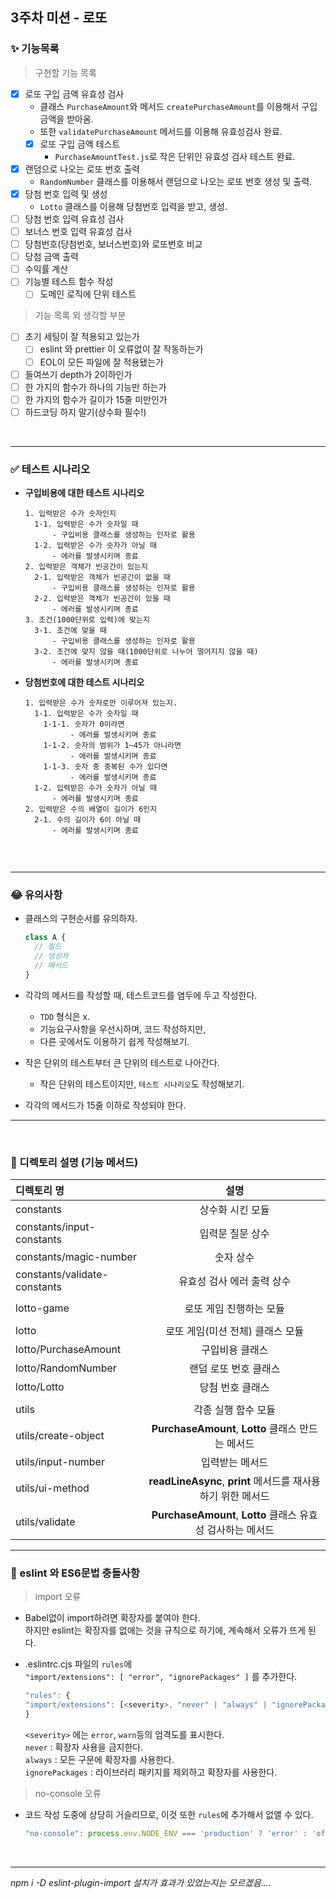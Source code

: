 ## 3주차 미션 - 로또

### ✨ 기능목록

> 구현할 기능 목록

- [x] 로또 구입 금액 유효성 검사
  - 클래스 `PurchaseAmount`와 메서드 `createPurchaseAmount`를 이용해서 구입 금액을 받아옴.
  - 또한 `validatePurchaseAmount` 메서드를 이용해 유효성검사 완료.
  - [x] 로또 구입 금액 테스트
    - `PurchaseAmountTest.js`로 작은 단위인 유효성 검사 테스트 완료.
- [x] 랜덤으로 나오는 로또 번호 출력
  - `RandomNumber` 클래스를 이용해서 랜덤으로 나오는 로또 번호 생성 및 출력.
- [x] 당첨 번호 입력 및 생성
  - `Lotto` 클래스를 이용해 당첨번호 입력을 받고, 생성.
- [ ] 당첨 번호 입력 유효성 검사
- [ ] 보너스 번호 입력 유효성 검사
- [ ] 당첨번호(당첨번호, 보너스번호)와 로또번호 비교
- [ ] 당첨 금액 출력
- [ ] 수익률 계산
- [ ] 기능별 테스트 함수 작성
  - [ ] 도메인 로직에 단위 테스트

> 기능 목록 외 생각할 부분

- [ ] 초기 세팅이 잘 적용되고 있는가
  - [ ] eslint 와 prettier 이 오류없이 잘 작동하는가
  - [ ] EOL이 모든 파일에 잘 적용됐는가
- [ ] 들여쓰기 depth가 2이하인가
- [ ] 한 가지의 함수가 하나의 기능만 하는가
- [ ] 한 가지의 함수가 길이가 15줄 미만인가
- [ ] 하드코딩 하지 말기(상수화 필수!)

<br>

---

### ✅ 테스트 시나리오

- **구입비용에 대한 테스트 시나리오**

  ```
  1. 입력받은 수가 숫자인지
    1-1. 입력받은 수가 숫자일 때
        - 구입비용 클래스를 생성하는 인자로 활용
    1-2. 입력받은 수가 숫자가 아닐 때
        - 에러를 발생시키며 종료
  2. 입력받은 객체가 빈공간이 있는지
    2-1. 입력받은 객체가 빈공간이 없을 때
        - 구입비용 클래스를 생성하는 인자로 활용
    2-2. 입력받은 객체가 빈공간이 있을 때
        - 에러를 발생시키며 종료
  3. 조건(1000단위로 입력)에 맞는지
    3-1. 조건에 맞을 때
        - 구입비용 클래스를 생성하는 인자로 활용
    3-2. 조건에 맞지 않을 때(1000단위로 나누어 떨어지지 않을 때)
        - 에러를 발생시키며 종료
  ```

- **당첨번호에 대한 테스트 시나리오**

  ```
  1. 입력받은 수가 숫자로만 이루어져 있는지.
    1-1. 입력받은 수가 숫자일 때
      1-1-1. 숫자가 0이라면
            - 에러를 발생시키며 종료
      1-1-2. 숫자의 범위가 1~45가 아니라면
            - 에러를 발생시키며 종료
      1-1-3. 숫자 중 중복된 수가 있다면
            - 에러를 발생시키며 종료
    1-2. 입력받은 수가 숫자가 아닐 때
        - 에러를 발생시키며 종료
  2. 입력받은 수의 배열이 길이가 6인지
    2-1. 수의 길이가 6이 아닐 때
        - 에러를 발생시키며 종료


  ```

<br>

---

### 😂 유의사항

- 클래스의 구현순서를 유의하자.

  ```javascript
  class A {
    // 필드
    // 생성자
    // 메서드
  }
  ```

- 각각의 메서드를 작성할 때, 테스트코드를 염두에 두고 작성한다.

  - `TDD` 형식은 x.
  - 기능요구사항을 우선시하며, 코드 작성하지만,
  - 다른 곳에서도 이용하기 쉽게 작성해보기.

- 작은 단위의 테스트부터 큰 단위의 테스트로 나아간다.

  - 작은 단위의 테스트이지만, `테스트 시나리오`도 작성해보기.

- 각각의 메서드가 15줄 이하로 작성되야 한다.

---

<br>

### 🔎 디렉토리 설명 (기능 메서드)

| 디렉토리 명                  |                             설명                             |
| :--------------------------- | :----------------------------------------------------------: |
| constants                    |                       상수화 시킨 모듈                       |
| constants/input-constants    |                       입력문 질문 상수                       |
| constants/magic-number       |                          숫자 상수                           |
| constants/validate-constants |                  유효성 검사 에러 출력 상수                  |
|                              |                                                              |
| lotto-game                   |                   로또 게임 진행하는 모듈                    |
|                              |                                                              |
| lotto                        |               로또 게임(미션 전체) 클래스 모듈               |
| lotto/PurchaseAmount         |                       구입비용 클래스                        |
| lotto/RandomNumber           |                    랜덤 로또 번호 클래스                     |
| lotto/Lotto                  |                       당첨 번호 클래스                       |
|                              |                                                              |
| utils                        |                     각종 실행 함수 모듈                      |
| utils/create-object          |      **PurchaseAmount**, **Lotto** 클래스 만드는 메서드      |
| utils/input-number           |                       입력받는 메서드                        |
| utils/ui-method              | **readLineAsync**, **print** 메서드를 재사용하기 위한 메서드 |
| utils/validate               | **PurchaseAmount**, **Lotto** 클래스 유효성 검사하는 메서드  |

---

### 🐛 eslint 와 ES6문법 충돌사항

> import 오류

- Babel없이 import하려면 확장자를 붙여야 한다.  
  하지만 eslint는 확장자를 없애는 것을 규칙으로 하기에,
  계속해서 오류가 뜨게 된다.

- .eslintrc.cjs 파일의 `rules`에  
  `"import/extensions": [ "error", "ignorePackages" ]` 를 추가한다.

  ```cjs
  "rules": {
  "import/extensions": [<severity>, "never" | "always" | "ignorePackages"]
  }
  ```

  `<severity>` 에는 `error`, `warn`등의 엄격도를 표시한다.  
  `never` : 확장자 사용을 금지한다.  
  `always` : 모든 구문에 확장자를 사용한다.  
  `ignorePackages` : 라이브러리 패키지를 제외하고 확장자를 사용한다.

> no-console 오류

- 코드 작성 도중에 상당히 거슬리므로,
  이것 또한 `rules`에 추가해서 없앨 수 있다.

  ```cjs
  "no-console": process.env.NODE_ENV === 'production' ? 'error' : 'off',
  ```

<br>

---

_npm i -D eslint-plugin-import 설치가 효과가 있었는지는 모르겠음...._

